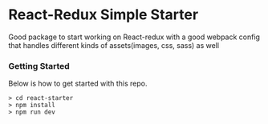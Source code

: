 # React-Redux Simple Starter

Good package to start working on React-redux with a good webpack config that handles
different kinds of assets(images, css, sass) as well

### Getting Started

Below is how to get started with this repo.

```
> cd react-starter
> npm install
> npm run dev
```
